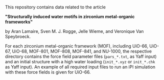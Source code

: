 This repository contains data related to the article

**"Structurally induced water motifs in zirconium metal-organic frameworks"**

by Aran Lamaire, Sven M. J. Rogge, Jelle Wieme, and Veronique Van Speybroeck.


For each zirconium metal-organic framework (MOF), including UiO-66, UiO-67, UiO-68, MOF-801, MOF-808, MOF-841, and NU-1000, the respective directory contains the force field parameter files (`pars_*.txt`, as Yaff input) and an initial structure with a high water loading (`init_*.xyz` or `init_*.chk` as Yaff input). An example of all required input files to run an iPI simulation with these force fields is given for UiO-66.

